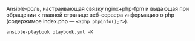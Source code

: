 Ansible-роль, настраивающая связку nginx+php-fpm и выдающая при обращении к главной странице веб-сервера информацию о php (содержимое index.php — `<?php phpinfo();?>`).

```
ansible-playbook playbook.yml -K
```
